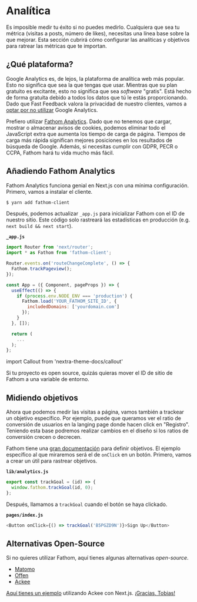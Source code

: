 # Analítica

Es imposible medir tu éxito si no puedes medirlo. Cualquiera que sea tu métrica (visitas a posts, número de likes), necesitas una línea base sobre la que mejorar. Esta sección cubrirá cómo configurar las analíticas y objetivos para ratrear las métricas que te importan.

## ¿Qué plataforma?

Google Analytics es, de lejos, la plataforma de analítica web más popular. Esto no significa que sea la que tengas que usar. Mientras que su plan gratuito es excitante, esto no significa que sea _software_ "gratis". Está hecho de forma gratuita debido a todos los datos que tú le estás proporcionando. Dado que Fast Feedback valora la privacidad de nuestro clientes, vamos a [optar por no utilizar](https://usefathom.com/blog/google-analytics-seo) Google Analytics.

Prefiero utilizar [Fathom Analytics](https://usefathom.com/ref/T93GOJ). Dado que no tenemos que cargar, mostrar o almacenar avisos de cookies, podemos eliminar todo el JavaScript extra que aumenta los tiempo de carga de página. Tiempos de carga más rápida significan mejores posiciones en los resultados de búsqueda de Google. Además, si necesitas cumplir con GDPR, PECR o CCPA, Fathom hará tu vida mucho más fácil.

## Añadiendo Fathom Analytics

Fathom Analytics funciona genial en Next.js con una mínima configuración. Primero, vamos a instalar el cliente.

```bash
$ yarn add fathom-client
```

Después, podemos actualizar `_app.js` para inicializar Fathom con el ID de nuestro sitio. Este código solo rastreará las estadísticas en producción (e.g. `next build && next start`).

**`_app.js`**

```js
import Router from 'next/router';
import * as Fathom from 'fathom-client';

Router.events.on('routeChangeComplete', () => {
  Fathom.trackPageview();
});

const App = ({ Component, pageProps }) => {
  useEffect(() => {
    if (process.env.NODE_ENV === 'production') {
      Fathom.load('YOUR_FATHOM_SITE_ID', {
        includedDomains: ['yourdomain.com']
      });
    }
  }, []);

  return (
    ...
  );
};
```

import Callout from 'nextra-theme-docs/callout'

<Callout>
Si tu proyecto es open source, quizás quieras mover el ID de sitio de Fathom a una variable de entorno.
</Callout>

## Midiendo objetivos

Ahora que podemos medir las visitas a página, vamos también a trackear un objetivo específico. Por ejemplo, puede que queramos ver el ratio de conversión de usuarios en la langing page donde hacen click en "Registro". Teniendo esta base podremos realizar cambios en el diseño si los ratios de conversión crecen o decrecen.

Fathom tiene una [gran documentación](https://usefathom.com/support/goals) para definir objetivos. El ejemplo específico al que miraremos será el de `onClick` en un botón. Primero, vamos a crear un útil para rastrear objetivos.

**`lib/analytics.js`**

```js
export const trackGoal = (id) => {
  window.fathom.trackGoal(id, 0);
};
```

Después, llamamos a `trackGoal` cuando el botón se haya clickado.

**`pages/index.js`**

```js
<Button onClick={() => trackGoal('B5PGZD9N')}>Sign Up</Button>
```

## Alternativas Open-Source

Si no quieres utilizar Fathom, aquí tienes algunas alternativas _open-source_.

- [Matomo](https://matomo.org/)
- [Offen](https://www.offen.dev/)
- [Ackee](https://ackee.electerious.com/)

[Aquí tienes un ejemplo](https://github.com/tobimori/www/commit/b929fb3de83f2938c7473d6b1be1842954938e20) utilizando Ackee con Next.js.
[¡Gracias, Tobias!](https://github.com/tobimori)
